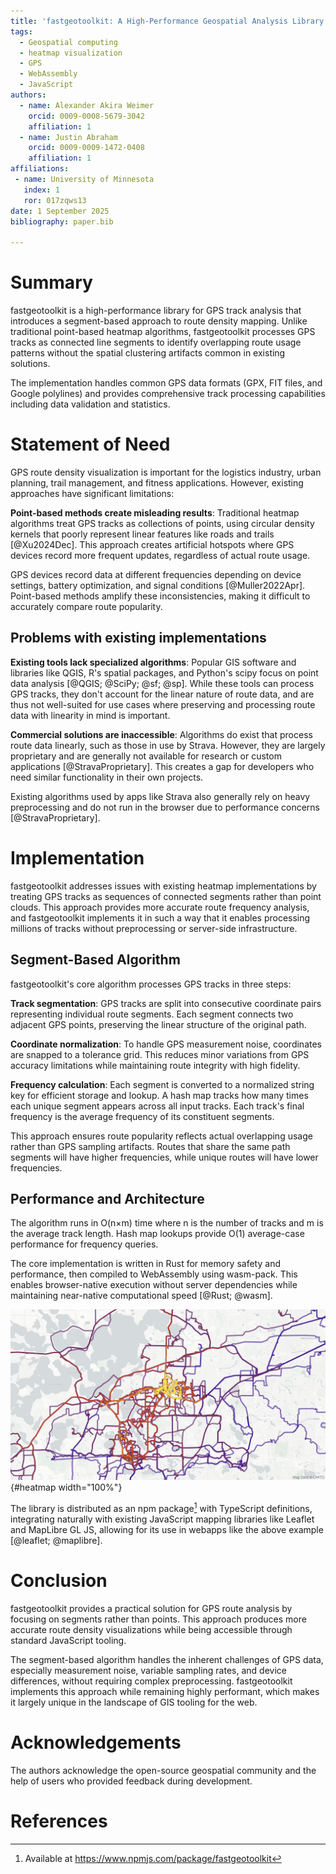 ```yaml
---
title: 'fastgeotoolkit: A High-Performance Geospatial Analysis Library and Segment-Based Route Density Mapping Implementation'
tags:
  - Geospatial computing
  - heatmap visualization
  - GPS
  - WebAssembly
  - JavaScript
authors:
  - name: Alexander Akira Weimer
    orcid: 0009-0008-5679-3042
    affiliation: 1
  - name: Justin Abraham
    orcid: 0009-0009-1472-0408
    affiliation: 1
affiliations:
 - name: University of Minnesota
   index: 1
   ror: 017zqws13
date: 1 September 2025
bibliography: paper.bib

---
```


# Summary

fastgeotoolkit is a high-performance library for GPS track analysis that introduces a segment-based approach to route density mapping. Unlike traditional point-based heatmap algorithms, fastgeotoolkit processes GPS tracks as connected line segments to identify overlapping route usage patterns without the spatial clustering artifacts common in existing solutions.

The implementation handles common GPS data formats (GPX, FIT files, and Google polylines) and provides comprehensive track processing capabilities including data validation and statistics.

# Statement of Need

GPS route density visualization is important for the logistics industry, urban planning, trail management, and fitness applications. However, existing approaches have significant limitations:

**Point-based methods create misleading results**: Traditional heatmap algorithms treat GPS tracks as collections of points, using circular density kernels that poorly represent linear features like roads and trails [@Xu2024Dec]. This approach creates artificial hotspots where GPS devices record more frequent updates, regardless of actual route usage.

GPS devices record data at different frequencies depending on device settings, battery optimization, and signal conditions [@Muller2022Apr]. Point-based methods amplify these inconsistencies, making it difficult to accurately compare route popularity.

## Problems with existing implementations

**Existing tools lack specialized algorithms**: Popular GIS software and libraries like QGIS, R's spatial packages, and Python's scipy focus on point data analysis [@QGIS; @SciPy; @sf; @sp]. While these tools can process GPS tracks, they don't account for the linear nature of route data, and are thus not well-suited for use cases where preserving and processing route data with linearity in mind is important.

**Commercial solutions are inaccessible**: Algorithms do exist that process route data linearly, such as those in use by Strava. However, they are largely proprietary and are generally not available for research or custom applications [@StravaProprietary]. This creates a gap for developers who need similar functionality in their own projects.

Existing algorithms used by apps like Strava also generally rely on heavy preprocessing and do not run in the browser due to performance concerns [@StravaProprietary].








# Implementation

fastgeotoolkit addresses issues with existing heatmap implementations by treating GPS tracks as sequences of connected segments rather than point clouds. This approach provides more accurate route frequency analysis, and fastgeotoolkit implements it in such a way that it enables processing millions of tracks without preprocessing or server-side infrastructure.


## Segment-Based Algorithm

fastgeotoolkit's core algorithm processes GPS tracks in three steps:

**Track segmentation**: GPS tracks are split into consecutive coordinate pairs representing individual route segments. Each segment connects two adjacent GPS points, preserving the linear structure of the original path.

**Coordinate normalization**: To handle GPS measurement noise, coordinates are snapped to a tolerance grid. This reduces minor variations from GPS accuracy limitations while maintaining route integrity with high fidelity.

**Frequency calculation**: Each segment is converted to a normalized string key for efficient storage and lookup. A hash map tracks how many times each unique segment appears across all input tracks. Each track's final frequency is the average frequency of its constituent segments.

This approach ensures route popularity reflects actual overlapping usage rather than GPS sampling artifacts. Routes that share the same path segments will have higher frequencies, while unique routes will have lower frequencies.

## Performance and Architecture

The algorithm runs in O(n×m) time where n is the number of tracks and m is the average track length. Hash map lookups provide O(1) average-case performance for frequency queries.

The core implementation is written in Rust for memory safety and performance, then compiled to WebAssembly using wasm-pack. This enables browser-native execution without server dependencies while maintaining near-native computational speed [@Rust; @wasm].

![Example heatmap produced using fastgeotoolkit and MapLibre GL JS.](heatmap.png){#heatmap width="100%"}

The library is distributed as an npm package[^1] with TypeScript definitions, integrating naturally with existing JavaScript mapping libraries like Leaflet and MapLibre GL JS, allowing for its use in webapps like the above example [@leaflet; @maplibre].



# Conclusion

fastgeotoolkit provides a practical solution for GPS route analysis by focusing on segments rather than points. This approach produces more accurate route density visualizations while being accessible through standard JavaScript tooling.

The segment-based algorithm handles the inherent challenges of GPS data, especially measurement noise, variable sampling rates, and device differences, without requiring complex preprocessing. fastgeotoolkit implements this approach while remaining highly performant, which makes it largely unique in the landscape of GIS tooling for the web.


# Acknowledgements

The authors acknowledge the open-source geospatial community and the help of users who provided feedback during development.

# References

[^1]: Available at https://www.npmjs.com/package/fastgeotoolkit